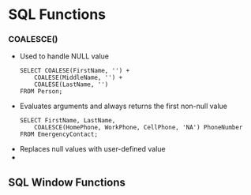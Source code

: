 # SQL Functions


### COALESCE()
* Used to handle NULL value
	```
	SELECT COALESE(FirstName, '') + 
		COALESE(MiddleName, '') + 
		COALESE(LastName, '') 
	FROM Person;
	```
* Evaluates arguments and always returns the first non-null value
	```
	SELECT FirstName, LastName, 
		COALESCE(HomePhone, WorkPhone, CellPhone, 'NA') PhoneNumber
	FROM EmergencyContact;
	```
* Replaces null values with user-defined value
* 

## SQL Window Functions
